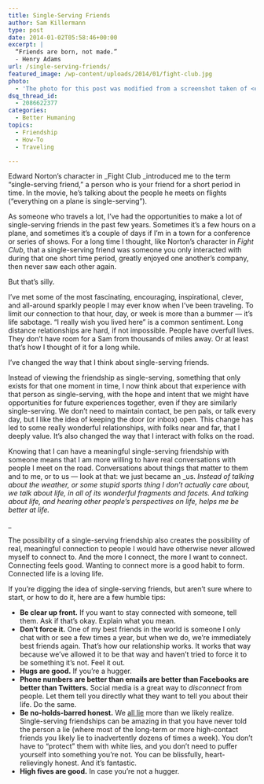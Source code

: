 ```yaml
---
title: Single-Serving Friends
author: Sam Killermann
type: post
date: 2014-01-02T05:58:46+00:00
excerpt: |
  “Friends are born, not made.” 
  - Henry Adams
url: /single-serving-friends/
featured_image: /wp-content/uploads/2014/01/fight-club.jpg
photo:
  - 'The photo for this post was modified from a screenshot taken of <em>Fight Club.</em>'
dsq_thread_id:
  - 2086622377
categories:
  - Better Humaning
topics:
  - Friendship
  - How-To
  - Traveling

---
```

Edward Norton&#8217;s character in _Fight Club _introduced me to the term &#8220;single-serving friend,&#8221; a person who is your friend for a short period in time. In the movie, he&#8217;s talking about the people he meets on flights (&#8220;everything on a plane is single-serving&#8221;).

As someone who travels a lot, I&#8217;ve had the opportunities to make a lot of single-serving friends in the past few years. Sometimes it&#8217;s a few hours on a plane, and sometimes it&#8217;s a couple of days if I&#8217;m in a town for a conference or series of shows. For a long time I thought, like Norton&#8217;s character in _Fight Club_, that a single-serving friend was someone you only interacted with during that one short time period, greatly enjoyed one another&#8217;s company, then never saw each other again.

But that&#8217;s silly.

I&#8217;ve met some of the most fascinating, encouraging, inspirational, clever, and all-around sparkly people I may ever know when I&#8217;ve been traveling. To limit our connection to that hour, day, or week is more than a bummer &#8212; it&#8217;s life sabotage. &#8220;I really wish you lived here&#8221; is a common sentiment. Long distance relationships are hard, if not impossible. People have overfull lives. They don&#8217;t have room for a Sam from thousands of miles away. Or at least that&#8217;s how I thought of it for a long while.

I&#8217;ve changed the way that I think about single-serving friends.

Instead of viewing the friendship as single-serving, something that only exists for that one moment in time, I now think about that experience with that person as single-serving, with the hope and intent that we might have opportunities for future experiences together, even if they are similarly single-serving. We don&#8217;t need to maintain contact, be pen pals, or talk every day, but I like the idea of keeping the door (or inbox) open. This change has led to some really wonderful relationships, with folks near and far, that I deeply value. It&#8217;s also changed the way that I interact with folks on the road.

Knowing that I can have a meaningful single-serving friendship with someone means that I am more willing to have real conversations with people I meet on the road. Conversations about things that matter to them and to me, or to us &#8212; look at that: we just became an _us. _Instead of talking about the weather, or some stupid sports thing I don&#8217;t actually care about, we talk about life, in all of its wonderful fragments and facets. And talking about life, and hearing other people&#8217;s perspectives on life, helps me be better at life._
  
_ 

The possibility of a single-serving friendship also creates the possibility of real, meaningful connection to people I would have otherwise never allowed myself to connect to. And the more I connect, the more I want to connect. Connecting feels good. Wanting to connect more is a good habit to form. Connected life is a loving life.

If you&#8217;re digging the idea of single-serving friends, but aren&#8217;t sure where to start, or how to do it, here are a few humble tips:

  * **Be clear up front.** If you want to stay connected with someone, tell them. Ask if that&#8217;s okay. Explain what you mean.
  * **Don&#8217;t force it.** One of my best friends in the world is someone I only chat with or see a few times a year, but when we do, we&#8217;re immediately best friends again. That&#8217;s how our relationship works. It works that way because we&#8217;ve allowed it to be that way and haven&#8217;t tried to force it to be something it&#8217;s not. Feel it out.
  * **Hugs are good.** If you&#8217;re a hugger.
  * **Phone numbers are better than emails are better than Facebooks are better than Twitters.** Social media is a great way to _disconnect_ from people. Let them tell you directly what they want to tell you about their life. Do the same.
  * **Be no-holds-barred honest.** We [all lie][1] more than we likely realize. Single-serving friendships can be amazing in that you have never told the person a lie (where most of the long-term or more high-contact friends you likely lie to inadvertently dozens of times a week). You don&#8217;t have to &#8220;protect&#8221; them with white lies, and you don&#8217;t need to puffer yourself into something you&#8217;re not. You can be blissfully, heart-relievingly honest. And it&#8217;s fantastic.
  * **High fives are good.** In case you&#8217;re not a hugger.

 [1]: //no-lying-for-one-week/ "For One Week, Starting Now, I Will Tell No Lies"